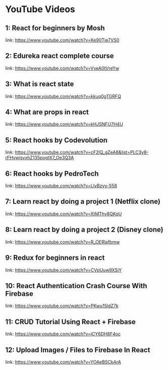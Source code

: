 # YouTube Videos

## 1: React for beginners by Mosh

link: https://www.youtube.com/watch?v=Ke90Tje7VS0

## 2: Edureka react complete course

link: https://www.youtube.com/watch?v=VyeA0tVreYw

## 3: What is react state

link: https://www.youtube.com/watch?v=kkuq0gTGRFQ

## 4: What are props in react

link: https://www.youtube.com/watch?v=kHJSNFU7H4U

## 5: React hooks by Codevolution

link: https://www.youtube.com/watch?v=cF2lQ_gZeA8&list=PLC3y8-rFHvwisvxhZ135pogtX7_Oe3Q3A

## 6: React hooks by PedroTech

link: https://www.youtube.com/watch?v=LlvBzyy-558

## 7: Learn react by doing a project 1 (Netflix clone)

link: https://www.youtube.com/watch?v=XtMThy8QKqU

## 8: Learn react by doing a project 2 (Disney clone)

link: https://www.youtube.com/watch?v=R_OERlafbmw

## 9: Redux for beginners in react

link: https://www.youtube.com/watch?v=CVpUuw9XSjY

## 10: React Authentication Crash Course With Firebase

link: https://www.youtube.com/watch?v=PKwu15ldZ7k

## 11: CRUD Tutorial Using React + Firebase

link: https://www.youtube.com/watch?v=jCY6DH8F4oc

## 12: Upload Images / Files to Firebase In React

link: https://www.youtube.com/watch?v=YOAeBSCkArA